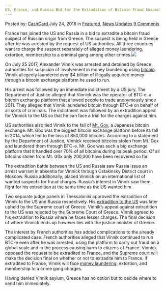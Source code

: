 ```yaml
---
US, France, and Russia Bid for the Extradition of Bitcoin Fraud Suspect
---
```

<article class="post-listing post-26387 post type-post status-publish format-standard has-post-thumbnail hentry 
 tag-bid tag-bitcoin tag-extradition tag-france tag-fraud tag-russia tag-suspect">
<div class="post-inner">
<span>Posted by: <a href="https://www.deepdotweb.com/author/cashcard/" title="">CashCard </a></span>
<span>July 24, 2018</span>
<span>in <a href="https://www.deepdotweb.com/category/deepdot-news/" rel="category tag">Featured</a>, <a href="https://www.deepdotweb.com/category/news-updates/" rel="category tag">News Updates</a></span>
<span><a href="https://www.deepdotweb.com/2018/07/24/us-france-and-russia-bid-for-the-extradition-of-bitcoin-fraud-suspect/#comments">9 Comments</a></span>


<p>France has joined the US and Russia in a bid to extradite a bitcoin fraud suspect of Russian origin from Greece. The suspect is being held in Greece after he was arrested by the request of US authorities. All three countries want to charge the suspect separately of alleged money laundering, extortion, membership to a criminal gang among other crimes.<img class="wp-image-26391 aligncenter" src="/imgs/2018/07/word-image-1.png" srcset="/imgs/2018/07/word-image-1.png 660w, /imgs/2018/07/word-image-1-300x200.png 300w" sizes="(max-width: 660px) 100vw, 660px" /></p>
<p>On July 25 2017, Alexander Vinnik was arrested and detained by Greece authorities for suspicion of involvement in money laundering using <a href="https://www.deepdotweb.com/tag/bitcoin/">bitcoin</a>. Vinnik allegedly laundered over $4 billion of illegally acquired money through a bitcoin exchange platform he used to run.</p>
<p>His arrest was followed by an immediate indictment by a US jury. The Department of Justice alleged that Vinnick was the operator of BTC-e, a bitcoin exchange platform that allowed people to trade anonymously since 2011. They alleged that Vinnik laundered bitcoin through BTC-e on behalf of all sorts of criminals. The indictment was followed by an extradition appeal for Vinnick to the US so that he can face a trial for the charges against him.</p>
<p>US authorities also tied Vinnik to the fall of <a href="https://www.deepdotweb.com/2017/08/15/btc-e-allegedly-process-95-bitcoin-ransom-payments/">Mt. Gox</a>, a Japanese bitcoin exchange. Mt. Gox was the biggest bitcoin exchange platform before its fall in 2014, which led to the loss of 850,000 bitcoins. According to a statement by the Department of Justice, Vinnick received bitcoins stolen from Mt. Gox and laundered them through BTC-e. Mt. Gox was such a big exchange platform that it handled over 70% of all bitcoins during its peak period. Of all bitcoins stolen from Mt. G0x only 200,000 have been recovered so far.</p>
<p>The extradition battle between the US and Russia saw Russia issue an arrest warrant in absentia for Vinnick through Ostakinsky District court in Moscow. Russia additionally, placed Vinnick on an international list of wanted suspects for fraud charges. Russia’s interest in Vinnik saw them fight for his extradition at the same time as the US wanted him.</p>
<p>Two separate judge panels in Thessaloniki approved the extradition of Vinnik to the US and Russia respectively. His <a href="https://www.deepdotweb.com/2018/06/30/suspected-silk-road-right-hand-man-extradited-to-the-us/">extradition to the US</a> was later upheld by the Supreme court of Greece. Vinnik’s appeal against extradition to the US was rejected by the Supreme Court of Greece. Vinnik agreed to his extradition to Russia where he faces lesser charges. The final decision of where Vinnick ends up however lies with the justice minister of Greece.</p>
<p>The interest by French authorities has added complications to the already complicated case. French authorities alleged that Vinnik continued to run BTC-e even after he was arrested, using the platform to carry out fraud on a global scale and in the process causing harm to citizens of France. Vinnick opposed the request to be extradited to France, and the Supreme court will make the decision final on whether or not to extradite him to France. If extradited to France, Vinnik will face <a href="https://www.deepdotweb.com/2017/03/18/bitcoin-money-laundering-challenges-law-enforcement-agencies/">money laundering</a>, extortion, and membership to a crime gang charges.</p>
<p>Having denied Vinnik asylum, Greece has no option but to decide where to send him immediately.</p>
</div>
<span style="display:none"><a href="https://www.deepdotweb.com/tag/bid/" rel="tag">bid</a> <a href="https://www.deepdotweb.com/tag/bitcoin/" rel="tag">bitcoin</a> <a href="https://www.deepdotweb.com/tag/extradition/" rel="tag">extradition</a> <a href="https://www.deepdotweb.com/tag/france/" rel="tag">france</a> <a href="https://www.deepdotweb.com/tag/fraud/" rel="tag">fraud</a> <a href="https://www.deepdotweb.com/tag/russia/" rel="tag">russia</a> <a href="https://www.deepdotweb.com/tag/suspect/" rel="tag">suspect</a></span> <span style="display:none" class="updated">2018-07-24<a href="https://www.deepdotweb.com/author/cashcard/" title="Posts by CashCard" rel="author">CashCard</a></strong></div>
</div>
</article>

